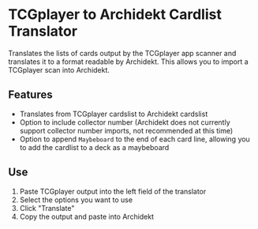 # TCGplayer to Archidekt Cardlist Translator
Translates the lists of cards output by the TCGplayer app scanner and translates it to a format readable by Archidekt. This allows you to import a TCGplayer scan into Archidekt.

## Features
* Translates from TCGplayer cardslist to Archidekt cardslist
* Option to include collector number (Archidekt does not currently support collector number imports, not recommended at this time)
* Option to append ``Maybeboard`` to the end of each card line, allowing you to add the cardlist to a deck as a maybeboard

## Use
1. Paste TCGplayer output into the left field of the translator
2. Select the options you want to use
3. Click "Translate"
4. Copy the output and paste into Archidekt
